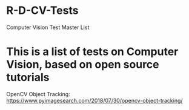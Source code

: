 # R-D-CV-Tests
Computer Vision Test Master List
# This is a list of tests on Computer Vision, based on open source tutorials
OpenCV Object Tracking: https://www.pyimagesearch.com/2018/07/30/opencv-object-tracking/
